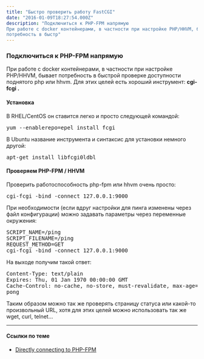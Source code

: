 ```yaml
---
title: "Быстро проверить работу FastCGI"
date: "2016-01-09T18:27:54.000Z"
description: "Подключиться к PHP-FPM напрямую
При работе с docker контейнерами, в частности при настройке PHP/HHVM, бывает
потребность в быстр"
---
```


<h3 id="-php-fpm-">Подключиться к PHP-FPM напрямую</h3><p>При работе с docker контейнерами, в частности при настройке PHP/HHVM, бывает потребность в быстрой проверке доступности поднятого php или hhvm. Для этих целей есть хороший инструмент: <strong>cgi-fcgi .</strong></p>
<h4>Установка</h4>
<p>В RHEL/CentOS он ставится легко и просто следующей командой:</p>
<pre>yum --enablerepo=epel install fcgi</pre>
<p>В Ubuntu название инструмента и синтаксис для установки немного другой:</p>
<pre>apt-get install libfcgi0ldbl</pre>
<h4>Проверяем PHP-FPM / HHVM</h4>
<p>Проверить работоспособность php-fpm или hhvm очень просто:</p>
<pre>cgi-fcgi -bind -connect 127.0.0.1:9000</pre>
<p>При необходимости (если вдруг настройки для пинга изменены через файл конфигурации) можно задавать параметры через переменные окружения:</p>
<pre>SCRIPT_NAME=/ping <br>SCRIPT_FILENAME=/ping <br>REQUEST_METHOD=GET <br>cgi-fcgi -bind -connect 127.0.0.1:9000</pre>
<p>На выходе получим такой ответ:</p>
<pre>Content-Type: text/plain<br>Expires: Thu, 01 Jan 1970 00:00:00 GMT<br>Cache-Control: no-cache, no-store, must-revalidate, max-age=0<br>pong</pre>
<p>Таким образом можно так же проверять страницу статуса или какой-то произвольный URL, хотя для этих целей можно использовать так же wget, curl, telnet…</p>
<hr>
<h4>Ссылки по теме</h4>

- <a href="https://www.thatsgeeky.com/2012/02/directly-connecting-to-php-fpm/">Directly connecting to PHP-FPM</a> <br/>


